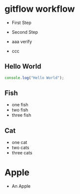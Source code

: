 # gitflow workflow

- First Step

- Second Step
- aaa verify
- ccc

## Hello World

```javascript
console.log("Hello World");
```

## Fish

- one fish
- two fish
- three fish

## Cat

- one cat
- two cats
- three cats

# Apple

- An Apple
